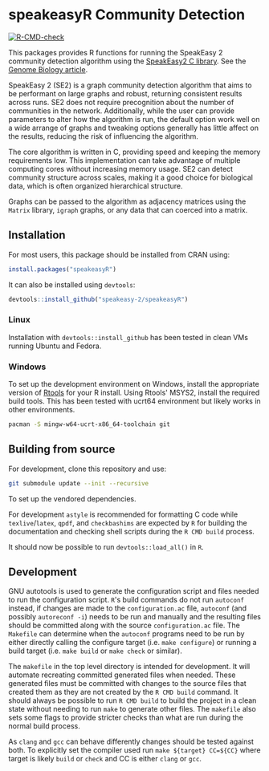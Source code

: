 # speakeasyR Community Detection
  [![R-CMD-check](https://github.com/SpeakEasy-2/speakeasyR/actions/workflows/R-CMD-check.yaml/badge.svg)](https://github.com/SpeakEasy-2/speakeasyR/actions/workflows/R-CMD-check.yaml)

This packages provides R functions for running the SpeakEasy 2 community detection algorithm using the [SpeakEasy2 C library](https://github.com/speakeasy-2/libspeakeasy2). See the [Genome Biology article](https://genomebiology.biomedcentral.com/articles/10.1186/s13059-023-03062-0).

SpeakEasy 2 (SE2) is a graph community detection algorithm that aims to be performant on large graphs and robust, returning consistent results across runs. SE2 does not require precognition about the number of communities in the network. Additionally, while the user can provide parameters to alter how the algorithm is run, the default option work well on a wide arrange of graphs and tweaking options generally has little affect on the results, reducing the risk of influencing the algorithm.

The core algorithm is written in C, providing speed and keeping the memory requirements low. This implementation can take advantage of multiple computing cores without increasing memory usage. SE2 can detect community structure across scales, making it a good choice for biological data, which is often organized hierarchical structure.

Graphs can be passed to the algorithm as adjacency matrices using the `Matrix` library, `igraph` graphs, or any data that can coerced into a matrix.

## Installation

For most users, this package should be installed from CRAN using:

``` r
install.packages("speakeasyR")
```

It can also be installed using `devtools`:

``` r
devtools::install_github("speakeasy-2/speakeasyR")
```

### Linux

Installation with `devtools::install_github` has been tested in clean VMs running Ubuntu and Fedora.

### Windows

To set up the development environment on Windows, install the appropriate version of [Rtools](https://cran.r-project.org/bin/windows/Rtools/) for your R install. Using Rtools' MSYS2, install the required build tools. This has been tested with ucrt64 environment but likely works in other environments.

```bash
pacman -S mingw-w64-ucrt-x86_64-toolchain git
```

## Building from source

For development, clone this repository and use:

```bash
git submodule update --init --recursive
```

To set up the vendored dependencies.

For development `astyle` is recommended for formatting C code while `texlive`/`latex`, `qpdf`, and `checkbashims` are expected by `R` for building the documentation and checking shell scripts during the `R CMD build` process.

It should now be possible to run `devtools::load_all()` in `R`.

## Development

GNU autotools is used to generate the configuration script and files needed to run the configuration script. `R`'s build commands do not run `autoconf` instead, if changes are made to the `configuration.ac` file, `autoconf` (and possibly `autoreconf -i`) needs to be run and manually and the resulting files should be committed along with the source `configuration.ac` file.
The `Makefile` can determine when the `autoconf` programs need to be run by either directly calling the configure target (i.e. `make configure`) or running a build target (i.e. `make build` or `make check` or similar).

The `makefile` in the top level directory is intended for development. It will automate recreating committed generated files when needed. These generated files must be committed with changes to the source files that created them as they are not created by the `R CMD build` command. It should always be possible to run `R CMD build` to build the project in a clean state without needing to run `make` to generate other files. The `makefile` also sets some flags to provide stricter checks than what are run during the normal build process.

As `clang` and `gcc` can behave differently changes should be tested against both. To explicitly set the compiler used run `make ${target} CC=${CC}` where target is likely `build` or `check` and CC is either `clang` or `gcc`.
